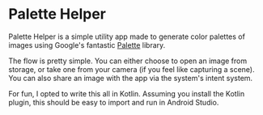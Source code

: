 Palette Helper
==============

Palette Helper is a simple utility app made to generate color palettes of images using Google's fantastic [Palette](https://developer.android.com/reference/android/support/v7/graphics/Palette.html) library.

The flow is pretty simple. You can either choose to open an image from storage, or take one from your camera (if you feel like capturing a scene). You can also share an image with the app via the system's intent system.

For fun, I opted to write this all in Kotlin. Assuming you install the Kotlin plugin, this should be easy to import and run in Android Studio.

